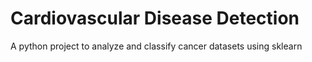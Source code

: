 # Cardiovascular Disease Detection

A python project to analyze and classify cancer datasets using sklearn
